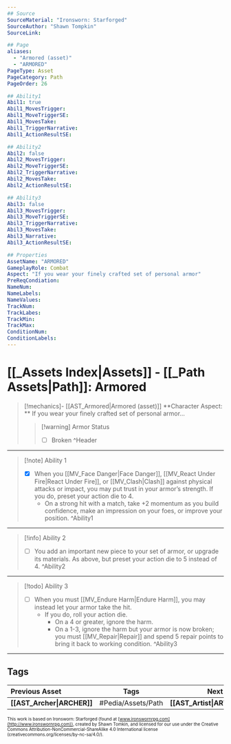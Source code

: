 ```yaml
---
## Source
SourceMaterial: "Ironsworn: Starforged"
SourceAuthor: "Shawn Tompkin"
SourceLink: 

## Page
aliases:
  - "Armored (asset)"
  - "ARMORED"
PageType: Asset
PageCategory: Path
PageOrder: 26

## Ability1
Abil1: true
Abil1_MovesTrigger:
Abil1_MoveTriggerSE:
Abil1_MovesTake:
Abil1_TriggerNarrative:
Abil1_ActionResultSE:

## Ability2
Abil2: false
Abil2_MovesTrigger:
Abil2_MoveTriggerSE:
Abil2_TriggerNarrative:
Abil2_MovesTake:
Abil2_ActionResultSE:

## Ability3
Abil3: false
Abil3_MovesTrigger:
Abil3_MoveTriggerSE:
Abil3_TriggerNarrative:
Abil3_MovesTake:
Abil3_Narrative:
Abil3_ActionResultSE:

## Properties
AssetName: "ARMORED"
GameplayRole: Combat
Aspect: "If you wear your finely crafted set of personal armor"
PreReqCondiation: 
NameNum:
NameLabels:
NameValues:
TrackNum:
TrackLabes:
TrackMin:
TrackMax:
ConditionNum:
ConditionLabels:
---
```

# [[_Assets Index|Assets]] - [[_Path Assets|Path]]: Armored
> [!mechanics]- [[AST_Armored|Armored (asset)]]
> **Character Aspect: ** If you wear your finely crafted set of personal armor…
> > [!warning] Armor Status 
> > - [ ] Broken
^Header
___
> [!note] Ability 1
> - [x] When you [[MV_Face Danger|Face Danger]], [[MV_React Under Fire|React Under Fire]], or [[MV_Clash|Clash]] against physical attacks or impact, you may put trust in your armor’s strength. If you do, preset your action die to 4. 
> 	- On a strong hit with a match, take +2 momentum as you build confidence, make an impression on your foes, or improve your position.
^Ability1
___
> [!info] Ability 2
> - [ ] You add an important new piece to your set of armor, or upgrade its materials. As above, but preset your action die to 5 instead of 4.
^Ability2
___
> [!todo] Ability 3
> - [ ] When you must [[MV_Endure Harm|Endure Harm]], you may instead let your armor take the hit. 
> 	- If you do, roll your action die.
> 		- On a 4 or greater, ignore the harm.
> 		- On a 1-3, ignore the harm but your armor is now broken; you must [[MV_Repair|Repair]] and spend 5 repair points to bring it back to working condition.
^Ability3
___

## Tags
| Previous Asset| Tags | Next Asset |
|:--- |:---:| ---:|
| **[[AST_Archer\|ARCHER]]** | #Pedia/Assets/Path | **[[AST_Artist\|ARTIST]]** |

<font size=-2>This work is based on Ironsworn: Starforged (found at [www.ironswornrpg.com](http://www.ironswornrpg.com)), created by Shawn Tomkin, and licensed for our use under the Creative Commons Attribution-NonCommercial-ShareAlike 4.0 International license  (creativecommons.org/licenses/by-nc-sa/4.0/).</font>